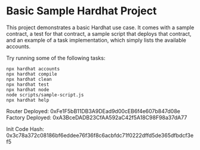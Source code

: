 # Basic Sample Hardhat Project

This project demonstrates a basic Hardhat use case. It comes with a sample contract, a test for that contract, a sample script that deploys that contract, and an example of a task implementation, which simply lists the available accounts.

Try running some of the following tasks:

```shell
npx hardhat accounts
npx hardhat compile
npx hardhat clean
npx hardhat test
npx hardhat node
node scripts/sample-script.js
npx hardhat help
```

Router Deployed: 0xFe1F5bB11DB3A9DEad9d00cEB6f4e607b847d08e
Factory Deployed: 0xA3BceDADB23CfAA592aC42f5A18C98F98a37dA77

Init Code Hash: 0x3c78a372c08186bf6eddee76f36f8c6acbfdc71f0222dffd5de365dfbdcf3ef5
